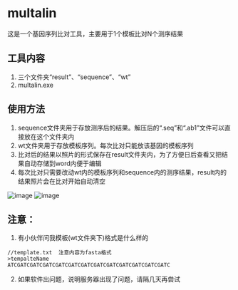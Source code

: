 # multalin
这是一个基因序列比对工具，主要用于1个模板比对N个测序结果

## 工具内容
1. 三个文件夹“result”、“sequence”、“wt”
2. multalin.exe

## 使用方法
1. sequence文件夹用于存放测序后的结果。解压后的“.seq”和“.ab1”文件可以直接放在这个文件夹内
2. wt文件夹用于存放模板序列。每次比对只能放该基因的模板序列
3. 比对后的结果以照片的形式保存在result文件夹内，为了方便日后查看又把结果自动存储到word内便于编辑
4. 每次比对只需要改动wt内的模板序列和sequence内的测序结果，result内的结果照片会在比对开始自动清空

![image](https://user-images.githubusercontent.com/113836412/190904212-6efd6790-153a-4b71-a174-9cb04ca284bc.png)
![image](https://user-images.githubusercontent.com/113836412/190904381-403f7238-171b-4552-9dd9-3b486d41d986.png)
## 注意：
1. 有小伙伴问我模板(wt文件夹下)格式是什么样的
```
//template.txt	注意内容为fasta格式
>tempalteName   
ATCGATCGATCGATCGATCGATCGATCGATCGATCGATCGATCGATCGATC
```
2. 如果软件出问题，说明服务器出现了问题，请隔几天再尝试
